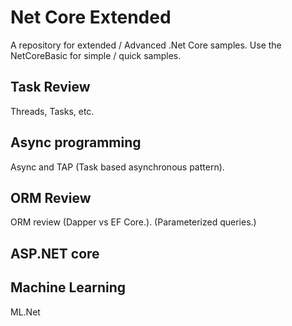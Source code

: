 # Net Core Extended

A repository for extended / Advanced .Net Core samples. Use the NetCoreBasic for simple / quick samples. 

## Task Review  
Threads, Tasks, etc.

## Async programming  
Async and TAP (Task based asynchronous pattern).

## ORM Review

ORM review (Dapper vs EF Core.).
(Parameterized queries.)

## ASP.NET core

## Machine Learning
ML.Net